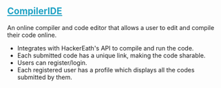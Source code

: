 ## [<span style='color:rgb(31, 162, 196);text-decoration:underline;'> CompilerIDE </span> ](http://compileride.herokuapp.com)
An online compiler and code editor that allows a user to edit and compile their code online.
* Integrates with HackerEath's API to compile and run the code.
* Each submitted code has a unique link, making the code sharable.
* Users can register/login.
* Each registered user has a profile which displays all the codes submitted by them.
